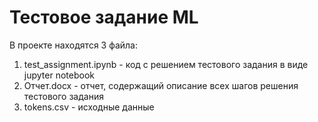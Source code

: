 # Тестовое задание ML 
В проекте находятся 3 файла:
1) test_assignment.ipynb - код с решением тестового задания в виде jupyter notebook
2) Отчет.docx - отчет, содержащий описание всех шагов решения тестового задания
3) tokens.csv - исходные данные
